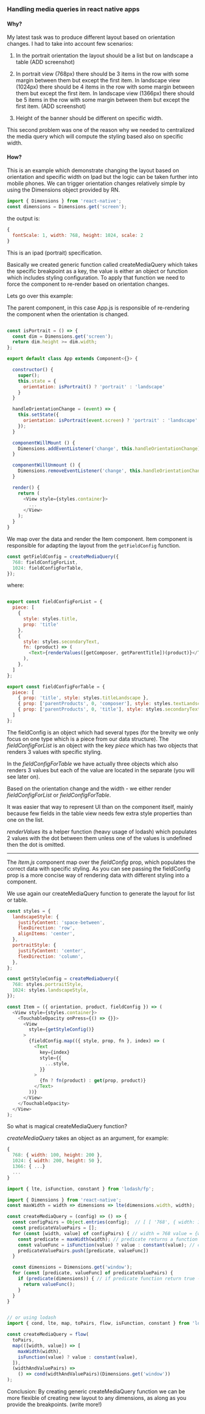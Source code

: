 ### Handling media queries in react native apps

#### Why?

My latest task was to produce different layout based on orientation changes. I had to take into account few scenarios:

1. In the portrait orientation the layout should be a list but on landscape a table (ADD screenshot)

2. In portrait view (768px) there should be 3 items in the row with some margin between them but except the first item.
  In landscape view (1024px) there should be 4 items in the row with some margin between them but except the first item.
  In landscape view (1366px) there should be 5 items in the row with some margin between them but except the first item.
  (ADD screenshot)
3. Height of the banner should be different on specific width.

This second problem was one of the reason why we needed to centralized the media query which will compute the styling based also on specific width.


#### How?

This is an example which demonstrate changing the layout based on orientation and specific width on Ipad but the logic can be taken further into mobile phones. We can trigger orientation changes relatively simple by using the Dimensions object provided by RN.

```js
import { Dimensions } from 'react-native';
const dimensions = Dimensions.get('screen');
```

the output is:

```js
{
  fontScale: 1, width: 768, height: 1024, scale: 2
}
```

This is an ipad (portrait) specification.

Basically we created generic function called createMediaQuery which takes the specific breakpoint as a key, the value is either an object or function which includes styling configuration. To apply that function we need to force the component to re-render based on orientation changes.


Lets go over this example:

The parent component, in this case App.js is responsible of re-rendering the component when the orientation is changed.

```js

const isPortrait = () => {
  const dim = Dimensions.get('screen');
  return dim.height >= dim.width;
};

export default class App extends Component<{}> {

  constructor() {
    super();
    this.state = {
      orientation: isPortrait() ? 'portrait' : 'landscape'
    }
  }

  handleOrientationChange = (event) => {
    this.setState({
      orientation: isPortrait(event.screen) ? 'portrait' : 'landscape'
    });
  }

  componentWillMount () {
    Dimensions.addEventListener('change', this.handleOrientationChange);
  }

  componentWillUnmount () {
    Dimensions.removeEventListener('change', this.handleOrientationChange);
  }

  render() {
    return (
      <View style={styles.container}>
        ...
      </View>
    );
  }
}
```

We map over the data and render the Item component. Item component is responsible for adapting the layout from the ```getFieldConfig``` function.

```js
const getFieldConfig = createMediaQuery({
  768: fieldConfigForList,
  1024: fieldConfigForTable,
});
```
where:

```js

export const fieldConfigForList = {
  piece: [
    {
      style: styles.title,
      prop: 'title'
    },
    {
      style: styles.secondaryText,
      fn: (product) => (
        <Text>{renderValues([getComposer, getParentTitle])(product)}</Text>
      ),
    },
  ]
};

export const fieldConfigForTable = {
  piece: [
    { prop: 'title', style: styles.titleLandscape },
    { prop: ['parentProducts', 0, 'composer'], style: styles.textLandscape },
    { prop: ['parentProducts', 0, 'title'], style: styles.secondaryTextLandscape },
  ]
};
```

The fieldConfig is an object which had several types (for the brevity we only focus on one type which is a piece from our data structure). The *fieldConfigForList* is an object with the key *piece* which has two objects that renders 3 values with specific styling.

In the *fieldConfigForTable* we have actually three objects which also renders 3 values but each of the value are located in the separate <Text /> (you will see later on).

Based on the orientation change and the width - we either render *fieldConfigForList* or *fieldConfigForTable*.

It was easier that way to represent UI than on the component itself, mainly because few fields in the table view needs few extra style properties than one on the list.

*renderValues* its a helper function (heavy usage of lodash) which populates 2 values with the dot between them unless one of the values is undefined then the dot is omitted.

<hr />

The *Item.js* component map over the *fieldConfig* prop, which populates the correct data with specific styling. As you can see passing the fieldConfig prop is a more concise way of rendering data with different styling into a component.

We use again our createMediaQuery function to generate the layout for list or table.

```js
const styles = {
  landscapeStyle: {
    justifyContent: 'space-between',
    flexDirection: 'row',
    alignItems: 'center',
  },
  portraitStyle: {
    justifyContent: 'center',
    flexDirection: 'column',
  },
};
```

```js
const getStyleConfig = createMediaQuery({
  768: styles.portraitStyle,
  1024: styles.landscapeStyle,
});

const Item = ({ orientation, product, fieldConfig }) => (
  <View style={styles.container}>
    <TouchableOpacity onPress={() => {}}>
      <View
        style={getStyleConfig()}
      >
        {fieldConfig.map(({ style, prop, fn }, index) => (
          <Text
            key={index}
            style={{
              ...style,
            }}
          >
            {fn ? fn(product) : get(prop, product)}
          </Text>
        ))}
      </View>
    </TouchableOpacity>
  </View>
);
```

So what is magical createMediaQuery function?

*createMediaQuery* takes an object as an argument, for example:

```js
{
  768: { width: 100, height: 200 },
  1024: { width: 200, height: 50 },
  1366: { ...}
  ...
}
```

```js
import { lte, isFunction, constant } from 'lodash/fp';

import { Dimensions } from 'react-native';
const maxWidth = width => dimensions => lte(dimensions.width, width);

const createMediaQuery = (config) => () => {
  const configPairs = Object.entries(config);  // [ [ '768', { width: 100, height: 200 } ], [ '1024', { width: 200, height: 50 } ...] ]
  const predicateValuePairs = [];
  for (const [width, value] of configPairs) { // width = 768 value = {width: 100, height: 200 }
    const predicate = maxWidth(width); // predicate returns a function because the second argument is not provided in curried functions
    const valueFunc = isFunction(value) ? value : constant(value); // check if the value is an object or a function, if is a function return the value, if is not a function wrap the value and return it
    predicateValuePairs.push([predicate, valueFunc])
  }

  const dimensions = Dimensions.get('window');
  for (const [predicate, valueFunc] of predicateValuePairs) {
    if (predicate(dimensions)) { // if predicate function return true - which means if the supplied width is less or equal to the dimensions return the style object
      return valueFunc();
    }
  }
}


// or using lodash
import { cond, lte, map, toPairs, flow, isFunction, constant } from 'lodash/fp';

const createMediaQuery = flow(
  toPairs,
  map(([width, value]) => [
    maxWidth(width),
    isFunction(value) ? value : constant(value),
  ]),
  (widthAndValuePairs) =>
    () => cond(widthAndValuePairs)(Dimensions.get('window'))
);

```

Conclusion:
By creating generic createMediaQuery function we can be more flexible of creating new layout to any dimensions, as along as you provide the breakpoints. (write more!)
